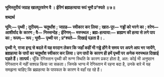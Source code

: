 **भूमिस्तुरीयं जग्राह खातपूरवरेण वै ।** **ईरिणं ब्रह्महत्याया रूपं भूमौ प्र²श्यते ॥ ७॥** 

**शब्दार्थ** 

**भूमि:—** **पृथ्वी** **; तुरीयम्—** **चतुर्थांश** **; जग्राह—** **स्वीकार कर लिया** **; खात-पूर—** **गड्ढों को भरने का** **; वरेण—** **आशीर्वाद के** **कारण** **; वै—** **निस्सन्देह** **; ईरिणम्—** **मरुस्थल** **; ब्रह्म-हत्याया:—** **ब्राह्मण की हत्या से लगे पाप का** **; रूपम्—** **रूप** **; भूमौ—** **पृथ्वी पर** **; प्र²श्यते—** **दिखाई पड़ता है।** **.** 

**पृथ्वी ने, राजा इन्द्र से बदले में यह वरदान लेकर कि जहाँ कहीं भी गड्ढे होंगे वे समय** **पर अपने आप भर जायेंगे, ब्रह्महत्या के पापों का चतुर्थांश स्वीकार कर लिया। उन पापों के** **कारण ही हमें पृथ्वी पर अनेक मरुस्थल दिखाई पड़ते हैं।** **तात्पर्य :** चूँकि रेगिस्तान पृथ्वी की रूग्ण स्थिति के कारण प्रकट होता है, अत: कोई भी अनुष्ठान रेगिस्तान में नहीं सश्पन्न किया जा सकता। जिनके भाग्य में रेगिस्तान में रहना बदा है, उनके बारे में यह समझना चाहिए कि ब्रह्महत्या के पापफल के कारण वे वहाँ रह रहे हैं।  
